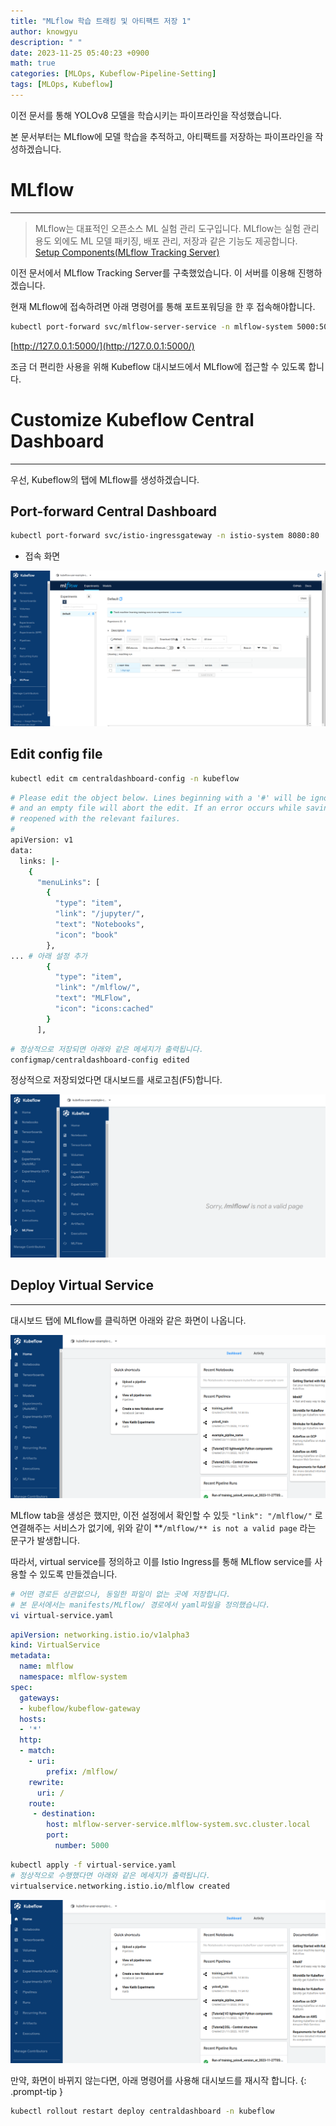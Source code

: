 ```yaml
---
title: "MLflow 학습 트래킹 및 아티팩트 저장 1"
author: knowgyu
description: " "
date: 2023-11-25 05:40:23 +0900
math: true
categories: [MLOps, Kubeflow-Pipeline-Setting]
tags: [MLOps, Kubeflow]
---
```


이전 문서를 통해 YOLOv8 모델을 학습시키는 파이프라인을 작성했습니다.

본 문서부터는 MLflow에 모델 학습을 추적하고, 아티팩트를 저장하는 파이프라인을 작성하겠습니다.

# MLflow

---

> MLflow는 대표적인 오픈소스 ML 실험 관리 도구입니다. 
MLflow는 실험 관리 용도 외에도 ML 모델 패키징, 배포 관리, 저장과 같은 기능도 제공합니다.<br>
[Setup Components(MLflow Tracking Server)](https://knowgyu.github.io/posts/Setup-Components(MLflow-Tracking-Server)/)

이전 문서에서 MLflow Tracking Server를 구축했었습니다. 이 서버를 이용해 진행하겠습니다.

현재 MLflow에 접속하려면 아래 명령어를 통해 포트포워딩을 한 후 접속해야합니다.

```bash
kubectl port-forward svc/mlflow-server-service -n mlflow-system 5000:5000
```

[http://127.0.0.1:5000/](http://127.0.0.1:5000/)

조금 더 편리한 사용을 위해 Kubeflow 대시보드에서 MLflow에 접근할 수 있도록 합니다.

# Customize Kubeflow Central Dashboard

---

우선, Kubeflow의 탭에 MLflow를 생성하겠습니다.

## Port-forward Central Dashboard

```bash
kubectl port-forward svc/istio-ingressgateway -n istio-system 8080:80
```

- 접속 화면

![Untitled](/assets/img/kubeflow/kubepipe201.png)

## Edit config file

```bash
kubectl edit cm centraldashboard-config -n kubeflow
```

```bash
# Please edit the object below. Lines beginning with a '#' will be ignored,
# and an empty file will abort the edit. If an error occurs while saving this file will be
# reopened with the relevant failures.
#
apiVersion: v1
data:
  links: |-
    {
      "menuLinks": [
        {
          "type": "item",
          "link": "/jupyter/",
          "text": "Notebooks",
          "icon": "book"
        },
... # 아래 설정 추가
        {
          "type": "item",
          "link": "/mlflow/",
          "text": "MLFlow",
          "icon": "icons:cached"
        }
      ],
```

```bash
# 정상적으로 저장되면 아래와 같은 메세지가 출력됩니다.
configmap/centraldashboard-config edited
```

정상적으로 저장되었다면 대시보드를 새로고침(F5)합니다.

![Untitled](/assets/img/kubeflow/kubepipe202.png)

## Deploy Virtual Service

---

대시보드 탭에 MLflow를 클릭하면 아래와 같은 화면이 나옵니다.

![Untitled](/assets/img/kubeflow/kubepipe203.png)

MLflow tab을 생성은 했지만, 이전 설정에서 확인할 수 있듯 `"link": "/mlflow/"` 로 연결해주는 서비스가 없기에, 위와 같이 **`/mlflow/** is not a valid page` 라는 문구가 발생합니다.

따라서, virtual service를 정의하고 이를 Istio Ingress를 통해 MLflow service를 사용할 수 있도록 만들겠습니다.

```bash
# 어떤 경로든 상관없으나, 동일한 파일이 없는 곳에 저장합니다.
# 본 문서에서는 manifests/MLflow/ 경로에서 yaml파일을 정의했습니다.
vi virtual-service.yaml
```

```yaml
apiVersion: networking.istio.io/v1alpha3
kind: VirtualService
metadata:
  name: mlflow
  namespace: mlflow-system
spec:
  gateways:
  - kubeflow/kubeflow-gateway
  hosts:
  - '*'
  http:
  - match:
    - uri:
        prefix: /mlflow/
    rewrite:
      uri: /
    route:
     - destination:
        host: mlflow-server-service.mlflow-system.svc.cluster.local
        port:
          number: 5000
```

```bash
kubectl apply -f virtual-service.yaml
# 정상적으로 수행했다면 아래와 같은 메세지가 출력됩니다.
virtualservice.networking.istio.io/mlflow created
```

![Untitled](/assets/img/kubeflow/kubepipe204.png)

만약, 화면이 바뀌지 않는다면, 아래 명령어를 사용해 대시보드를 재시작 합니다.
{: .prompt-tip }

```bash
kubectl rollout restart deploy centraldashboard -n kubeflow
```
